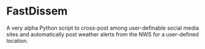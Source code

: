 # FastDissem
A very alpha Python script to cross-post among user-definable social media sites and automatically post weather alerts from the NWS for a user-defined location.
